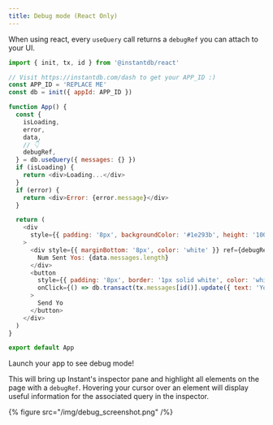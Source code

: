 ```yaml
---
title: Debug mode (React Only)
---
```


When using react, every `useQuery` call returns a `debugRef` you can attach to your UI.

```javascript {% showCopy=true %}
import { init, tx, id } from '@instantdb/react'

// Visit https://instantdb.com/dash to get your APP_ID :)
const APP_ID = 'REPLACE ME'
const db = init({ appId: APP_ID })

function App() {
  const {
    isLoading,
    error,
    data,
    // 👇
    debugRef,
  } = db.useQuery({ messages: {} })
  if (isLoading) {
    return <div>Loading...</div>
  }
  if (error) {
    return <div>Error: {error.message}</div>
  }

  return (
    <div
      style={{ padding: '8px', backgroundColor: '#1e293b', height: '100vh' }}
    >
      <div style={{ marginBottom: '8px', color: 'white' }} ref={debugRef}>
        Num Sent Yos: {data.messages.length}
      </div>
      <button
        style={{ padding: '8px', border: '1px solid white', color: 'white' }}
        onClick={() => db.transact(tx.messages[id()].update({ text: 'Yo' }))}
      >
        Send Yo
      </button>
    </div>
  )
}

export default App
```

Launch your app to see debug mode!

This will bring up Instant's inspector pane and highlight all elements on the page with a `debugRef`. Hovering your cursor over an element will display useful information for the associated query in the inspector.

{% figure src="/img/debug_screenshot.png" /%}
